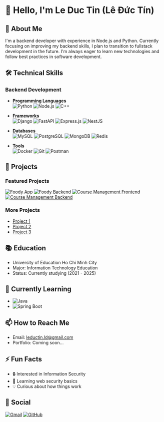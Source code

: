 # 👋 Hello, I'm Le Duc Tin (Lê Đức Tín)

## 🚀 About Me
I'm a backend developer with experience in Node.js and Python. Currently focusing on improving my backend skills, I plan to transition to fullstack development in the future. I'm always eager to learn new technologies and follow best practices in software development.

## 🛠️ Technical Skills

### Backend Development
- **Programming Languages**  
  ![Python](https://img.shields.io/badge/Python-3776AB?style=for-the-badge&logo=python&logoColor=white)
  ![Node.js](https://img.shields.io/badge/Node.js-339933?style=for-the-badge&logo=node.js&logoColor=white)
  ![C++](https://img.shields.io/badge/C++-00599C?style=for-the-badge&logo=c%2B%2B&logoColor=white)

- **Frameworks**  
  ![Django](https://img.shields.io/badge/Django-092E20?style=for-the-badge&logo=django&logoColor=white)
  ![FastAPI](https://img.shields.io/badge/FastAPI-009688?style=for-the-badge&logo=fastapi&logoColor=white)
  ![Express.js](https://img.shields.io/badge/Express.js-000000?style=for-the-badge&logo=express&logoColor=white)
  ![NestJS](https://img.shields.io/badge/NestJS-E0234E?style=for-the-badge&logo=nestjs&logoColor=white)

- **Databases**  
  ![MySQL](https://img.shields.io/badge/MySQL-4479A1?style=for-the-badge&logo=mysql&logoColor=white)
  ![PostgreSQL](https://img.shields.io/badge/PostgreSQL-4169E1?style=for-the-badge&logo=postgresql&logoColor=white)
  ![MongoDB](https://img.shields.io/badge/MongoDB-47A248?style=for-the-badge&logo=mongodb&logoColor=white)
  ![Redis](https://img.shields.io/badge/Redis-DC382D?style=for-the-badge&logo=redis&logoColor=white)

- **Tools**  
  ![Docker](https://img.shields.io/badge/Docker-2496ED?style=for-the-badge&logo=docker&logoColor=white)
  ![Git](https://img.shields.io/badge/Git-F05032?style=for-the-badge&logo=git&logoColor=white)
  ![Postman](https://img.shields.io/badge/Postman-FF6C37?style=for-the-badge&logo=postman&logoColor=white)

## 💼 Projects

### Featured Projects
[![Foody App](https://github-readme-stats.vercel.app/api/pin/?username=leductinjl&repo=foody_app)](https://github.com/leductinjl/foody_app)
[![Foody Backend](https://github-readme-stats.vercel.app/api/pin/?username=leductinjl&repo=foody_backend)](https://github.com/leductinjl/foody_backend)
[![Course Management Frontend](https://github-readme-stats.vercel.app/api/pin/?username=leductinjl&repo=course_management_frontend)](https://github.com/leductinjl/course_management_frontend)
[![Course Management Backend](https://github-readme-stats.vercel.app/api/pin/?username=leductinjl&repo=course_management_backend)](https://github.com/leductinjl/course_management_backend)

### More Projects
- [Project 1](https://github.com/yourusername/project1)
- [Project 2](https://github.com/yourusername/project2)
- [Project 3](https://github.com/yourusername/project3)

## 📚 Education
- University of Education Ho Chi Minh City
- Major: Information Technology Education
- Status: Currently studying (2021 - 2025)

## 🌱 Currently Learning
- ![Java](https://img.shields.io/badge/Java-ED8B00?style=for-the-badge&logo=java&logoColor=white)
- ![Spring Boot](https://img.shields.io/badge/Spring_Boot-6DB33F?style=for-the-badge&logo=spring-boot&logoColor=white)

## 📫 How to Reach Me
- Email: [leductin.ld@gmail.com](mailto:leductin.ld@gmail.com)
- Portfolio: Coming soon...

## ⚡ Fun Facts
- 🔒 Interested in Information Security
- 🎯 Learning web security basics
- 💡 Curious about how things work

## 🌟 Social
[![Gmail](https://img.shields.io/badge/Gmail-D14836?style=for-the-badge&logo=gmail&logoColor=white)](mailto:leductin.ld@gmail.com)
[![GitHub](https://img.shields.io/badge/GitHub-100000?style=for-the-badge&logo=github&logoColor=white)](https://github.com/leductinjl) 